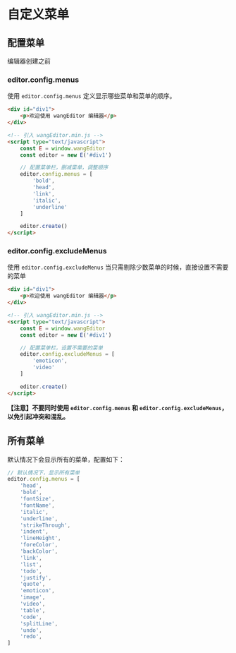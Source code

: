 # 自定义菜单

## 配置菜单

编辑器创建之前
### editor.config.menus
使用 `editor.config.menus` 定义显示哪些菜单和菜单的顺序。

```html
<div id="div1">
    <p>欢迎使用 wangEditor 编辑器</p>
</div>

<!-- 引入 wangEditor.min.js -->
<script type="text/javascript">
    const E = window.wangEditor
    const editor = new E('#div1')

    // 配置菜单栏，删减菜单，调整顺序
    editor.config.menus = [
        'bold',
        'head',
        'link',
        'italic',
        'underline'
    ]

    editor.create()
</script>
```
### editor.config.excludeMenus
使用 `editor.config.excludeMenus`  当只需剔除少数菜单的时候，直接设置不需要的菜单

```html
<div id="div1">
    <p>欢迎使用 wangEditor 编辑器</p>
</div>

<!-- 引入 wangEditor.min.js -->
<script type="text/javascript">
    const E = window.wangEditor
    const editor = new E('#div1')

    // 配置菜单栏，设置不需要的菜单
    editor.config.excludeMenus = [
        'emoticon',
        'video'
    ]

    editor.create()
</script>
```
**【注意】不要同时使用 `editor.config.menus` 和 `editor.config.excludeMenus`，以免引起冲突和混乱。**
## 所有菜单

默认情况下会显示所有的菜单，配置如下：

```js
// 默认情况下，显示所有菜单
editor.config.menus = [
    'head',
    'bold',
    'fontSize',
    'fontName',
    'italic',
    'underline',
    'strikeThrough',
    'indent',
    'lineHeight',
    'foreColor',
    'backColor',
    'link',
    'list',
    'todo',
    'justify',
    'quote',
    'emoticon',
    'image',
    'video',
    'table',
    'code',
    'splitLine',
    'undo',
    'redo',
]
```
